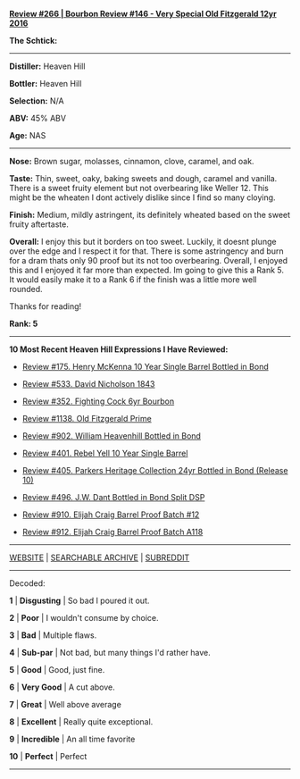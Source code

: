 
[**Review #266 | Bourbon Review #146 - Very Special Old Fitzgerald 12yr 2016**]( https://t8ke.review/review-266-very-special-old-fitzgerald-2016/)

**The Schtick:** 

-----

**Distiller:** Heaven Hill

**Bottler:** Heaven Hill

**Selection:** N/A

**ABV:**  45% ABV

**Age:** NAS 

-----

**Nose:**  Brown sugar, molasses, cinnamon, clove, caramel, and oak.

**Taste:** Thin, sweet, oaky, baking sweets and dough, caramel and vanilla. There is a sweet fruity element but not overbearing like Weller 12. This might be the wheaten I dont actively dislike since I find so many cloying.

**Finish:** Medium, mildly astringent, its definitely wheated based on the sweet fruity aftertaste.

**Overall:** I enjoy this but it borders on too sweet. Luckily, it doesnt plunge over the edge and I respect it for that. There is some astringency and burn for a dram thats only 90 proof but its not too overbearing. Overall, I enjoyed this and I enjoyed it far more than expected. Im going to give this a Rank 5. It would easily make it to a Rank 6 if the finish was a little more well rounded.

Thanks for reading!

**Rank: 5**

----- 

**10 Most Recent Heaven Hill Expressions I Have Reviewed:** 

- [Review #175. Henry McKenna 10 Year Single Barrel Bottled in Bond]( https://t8ke.review/review-175-henry-mckenna-10yr-bottled-in-bond-re-review/) 

- [Review #533. David Nicholson 1843]( https://t8ke.review/review-533-david-nicholson-1843/) 

- [Review #352. Fighting Cock 6yr Bourbon]( https://t8ke.review/review-352-fighting-cock-6yr/) 

- [Review #1138. Old Fitzgerald Prime]( https://t8ke.review/review-1138-old-fitzgerald-prime/) 

- [Review #902. William Heavenhill Bottled in Bond]( https://t8ke.review/review-902-william-heavenhill-bottled-in-bond/) 

- [Review #401. Rebel Yell 10 Year Single Barrel]( https://t8ke.review/review-401-rebel-yell-single-barrel-10yr/) 

- [Review #405. Parkers Heritage Collection 24yr Bottled in Bond (Release 10)]( https://t8ke.review/review-405-parkers-heritage-collection-10-24yr-bottled-in-bond/) 

- [Review #496. J.W. Dant Bottled in Bond Split DSP]( https://t8ke.review/review-496-jw-dant-split-dsp-131/) 

- [Review #910. Elijah Craig Barrel Proof Batch #12]( https://t8ke.review/review-910-elijah-craig-barrel-proof-batch-12/) 

- [Review #912. Elijah Craig Barrel Proof Batch A118]( https://t8ke.review/review-912-elijah-craig-barrel-proof-batch-a118/) 

-----

[WEBSITE](https://t8ke.review) | [SEARCHABLE ARCHIVE](https://t8ke.review/review-archive/) | [SUBREDDIT](https://reddit.com/r/t8kereviews)

-----

Decoded:

**1** | **Disgusting** | So bad I poured it out.

**2** | **Poor** | I wouldn't consume by choice.

**3** | **Bad** | Multiple flaws.

**4** | **Sub-par** | Not bad, but many things I'd rather have.

**5** | **Good** | Good, just fine.

**6** | **Very Good** | A cut above.

**7** | **Great** | Well above average

**8** | **Excellent** | Really quite exceptional.

**9** | **Incredible** | An all time favorite

**10** | **Perfect** | Perfect

----

